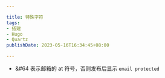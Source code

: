 ```yaml
---

title: 特殊字符
tags:
- 搭建 
- Hugo
- Quartz
publishDate: 2023-05-16T16:34:45+08:00

---
```


- &#64 表示邮箱的 at 符号，否则发布后显示 `email protected`
